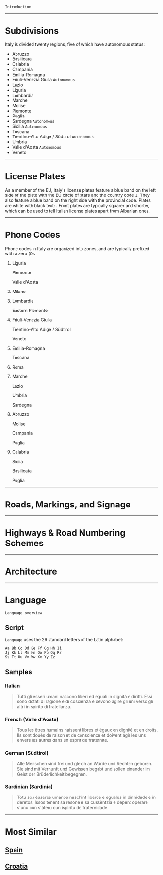 `Introduction`

---

# Subdivisions

Italy is divided twenty regions, five of which have autonomous status:

- Abruzzo
- Basilicata
- Calabria
- Campania
- Emilia-Romagna
- Friuli-Venezia Giulia `Autonomous`
- Lazio
- Liguria
- Lombardia
- Marche
- Molise
- Piemonte
- Puglia
- Sardegna `Autonomous`
- Sicilia `Autonomous`
- Toscana
- Trentino-Alto Adige / Südtirol `Autonomous`
- Umbria
- Valle d'Aosta `Autonomous`
- Veneto

<CountryMap code="ITA" scale="2500" />

---

# License Plates

As a member of the EU, Italy's license plates feature a blue band on the left side of the plate with the EU circle of stars and the country code `I`. They also feature a blue band on the right side with the provincial code. Plates are white with black text: <LicensePlate style="eu" code="I" format="AB 123CD" rightBandColor="blue" />. Front plates are typically squarer and shorter, which can be used to tell Italian license plates apart from Albanian ones.

---

# Phone Codes

Phone codes in Italy are organized into zones, and are typically prefixed with a zero (0):

1. Liguria

   Piemonte

   Valle d'Aosta

2. Milano

3. Lombardia

   Eastern Piemonte

4. Friuli-Venezia Giulia

   Trentino-Alto Adige / Südtirol

   Veneto

5. Emilia-Romagna

   Toscana

6. Roma

7. Marche

   Lazio

   Umbria

   Sardegna

8. Abruzzo

   Molise

   Campania

   Puglia

9. Calabria

   Siciia

   Basilicata

   Puglia

---

# Roads, Markings, and Signage

---

# Highways & Road Numbering Schemes

---

# Architecture

---

# Language

`Language overview`

## Script

`Language` uses the 26 standard letters of the Latin alphabet:

```
Aa Bb Cc Dd Ee Ff Gg Hh Ii
Jj Kk Ll Mm Nn Oo Pp Qq Rr
Ss Tt Uu Vv Ww Xx Yy Zz
```

## Samples

### Italian

> Tutti gli esseri umani nascono liberi ed eguali in dignità e diritti. Essi sono dotati di ragione e di coscienza e devono agire gli uni verso gli altri in spirito di fratellanza.

### French (Valle d'Aosta)

> Tous les êtres humains naissent libres et égaux en dignité et en droits. Ils sont doués de raison et de conscience et doivent agir les uns envers les autres dans un esprit de fraternité.

### German (Südtirol)

> Alle Menschen sind frei und gleich an Würde und Rechten geboren. Sie sind mit Vernunft und Gewissen begabt und sollen einander im Geist der Brüderlichkeit begegnen.

### Sardinian (Sardinia)

> Totu sos èsseres umanos naschint lìberos e eguales in dinnidade e in deretos. Issos tenent sa resone e sa cussèntzia e depent operare s'unu cun s'àteru cun ispìritu de fraternidade.

---

# Most Similar

## [Spain](/countries/ESP)

## [Croatia](/countries/HRV)
